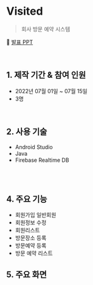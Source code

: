# Visited

>회사 방문 예약 시스템

:pushpin: [발표 PPT](https://docs.google.com/presentation/d/1DHohC9wj7wFJbKeFsCkCDpuM572ZzvNf/edit#slide=id.p1)


<br>

## 1. 제작 기간 & 참여 인원
- 2022년 07월 01일 ~ 07월 15일
- 3명


<br>

## 2. 사용 기술
  - Android Studio
  - Java
  - Firebase Realtime DB
  
<br>




<br>

## 4. 주요 기능
- 회원가입 일반회원
- 회원정보 수정
- 회원리스트 
- 방문장소 등록
- 방문예약 등록
- 방문 예약 리스트


## 5. 주요 화면

